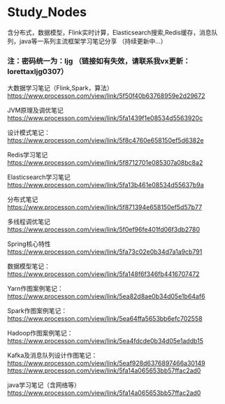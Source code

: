 # Study_Nodes
含分布式，数据模型，Flink实时计算，Elasticsearch搜索,Redis缓存，消息队列，java等一系列主流框架学习笔记分享
（持续更新中...）

### 注：密码统一为：ljg  （链接如有失效，请联系我vx更新：lorettaxljg0307）

大数据学习笔记（Flink,Spark，算法）
https://www.processon.com/view/link/5f50f40b63768959e2d29672

JVM原理及调优笔记
https://www.processon.com/view/link/5fa1439f1e08534d5563920c

设计模式笔记：
https://www.processon.com/view/link/5f8c4760e658150ef5d6382e

Redis学习笔记
https://www.processon.com/view/link/5f8712701e085307a08bc8a2

Elasticsearch学习笔记
https://www.processon.com/view/link/5fa13b461e08534d55637b9a

分布式笔记
https://www.processon.com/view/link/5f871394e658150ef5d57b77

多线程调优笔记
https://www.processon.com/view/link/5f0ef96fe401fd06f3db2780

Spring核心特性
https://www.processon.com/view/link/5fa73c02e0b34d7a1a9cb791

数据模型笔记：
https://www.processon.com/view/link/5fa148f6f346fb4416707472

Yarn作图案例笔记：
https://www.processon.com/view/link/5ea82d8ae0b34d05e1b64af6

Spark作图案例笔记：
https://www.processon.com/view/link/5ea64ffa5653bb6efc702558

Hadoop作图案例笔记：
https://www.processon.com/view/link/5ea4fdcde0b34d05e1addb15

Kafka及消息队列设计作图笔记：
https://www.processon.com/view/link/5eaf928d6376897466a30149
https://www.processon.com/view/link/5fa14a065653bb57ffac2ad0

java学习笔记（含网络等）
https://www.processon.com/view/link/5fa14a065653bb57ffac2ad0

